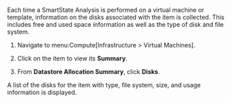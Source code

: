 Each time a SmartState Analysis is performed on a virtual machine or
template, information on the disks associated with the item is
collected. This includes free and used space information as well as the
type of disk and file system.

1.  Navigate to menu:Compute\[Infrastructure \> Virtual Machines\].

2.  Click on the item to view its **Summary**.

3.  From **Datastore Allocation Summary**, click **Disks**.

A list of the disks for the item with type, file system, size, and usage
information is displayed.
